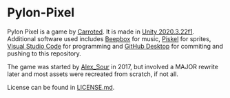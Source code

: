 # Pylon-Pixel
Pylon Pixel is a game by [Carroted](https://github.com/Carroted). It is made in [Unity 2020.3.22f1](https://unity.com/download). Additional software used includes [Beepbox](https://beepbox.co) for music, [Piskel](https://piskelapp.com) for sprites, [Visual Studio Code](https://code.visualstudio.com/) for programming and [GitHub Desktop](https://desktop.github.com/) for commiting and pushing to this repository.

The game was started by [Alex_Sour](https://github.com/Alex-Sour) in 2017, but involved a MAJOR rewrite later and most assets were recreated from scratch, if not all.

License can be found in [LICENSE.md](https://github.com/Carroted/Pylon-Pixel/blob/main/LICENSE.md).
